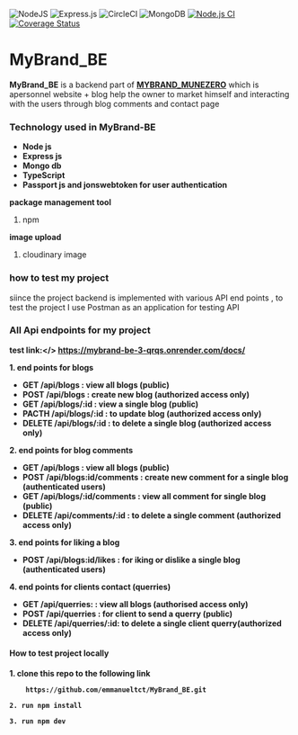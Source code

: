 ![NodeJS](https://img.shields.io/badge/node.js-6DA55F?style=for-the-badge&logo=node.js&logoColor=white) ![Express.js](https://img.shields.io/badge/express.js-%23404d59.svg?style=for-the-badge&logo=express&logoColor=%2361DAFB) ![CircleCI](https://img.shields.io/badge/circle%20ci-%23161616.svg?style=for-the-badge&logo=circleci&logoColor=white)
 ![MongoDB](https://img.shields.io/badge/MongoDB-%234ea94b.svg?style=for-the-badge&logo=mongodb&logoColor=white)   [![Node.js CI](https://github.com/emmanueltct/MyBrand_BE/actions/workflows/testing.yml/badge.svg)](https://github.com/emmanueltct/MyBrand_BE/actions/workflows/testing.yml) [![Coverage Status](https://coveralls.io/repos/github/emmanueltct/MyBrand_BE/badge.svg?branch=ft-be-mybrand)](https://coveralls.io/github/emmanueltct/MyBrand_BE?branch=ft-be-mybrand)




# MyBrand_BE

 <b>MyBrand_BE</b> is a backend part of <a href="https://github.com/emmanueltct/MYBRAND_MUNEZERO"> <b>MYBRAND_MUNEZERO</b></a> which is apersonnel website + blog help the owner to market himself and interacting with the users through blog comments and contact page

### Technology used in MyBrand-BE

<ul>
    <li><b>Node js</b></li>
    <li><b>Express js</b></li>
    <li><b>Mongo db</b></li>
    <li><b>TypeScript</b></li>
    <li><b>Passport js and jonswebtoken for user authentication</b></li>
</ul>
<b> package management tool</b>
    <ol><li>npm</l></ol>
<b> image upload </b>
    <ol><li>cloudinary image</l></ol>
   
### how to test my project
siince the project backend is implemented with various API end points , to test the project I use Postman as an application for testing API

### All Api endpoints for my project
 
 <b>test link:</> https://mybrand-be-3-qrqs.onrender.com/docs/

<b>1. end points for blogs</b>
<ul>
    <li><b>GET /api/blogs</b> : view all blogs (public)</li>
    <li><b>POST /api/blogs</b> : create new blog (authorized access only)</li>
    <li><b>GET /api/blogs/:id </b>: view a single blog (public)</li>
    <li><b>PACTH /api/blogs/:id </b>: to update blog (authorized access only)</li>
    <li><b>DELETE /api/blogs/:id </b> : to delete a single blog (authorized access only)</li>

</ul>

<b>2. end points for blog comments</b>
<ul>
    <li><b>GET /api/blogs</b> : view all blogs (public)</li>
    <li><b>POST /api/blogs:id/comments</b> : create new comment for a single blog (authenticated users)</li>
    <li><b>GET /api/blogs/:id/comments </b> : view all comment for single blog (public)</li>
    <li><b>DELETE /api/comments/:id </b> : to delete a single comment (authorized access only)</li>

</ul>

<b>3. end points for liking a blog</b>
   
<ul>
    <li><b>POST /api/blogs:id/likes</b> :  for iking or dislike a single blog (authenticated users)</li>
   
</ul>

<b>4. end points for clients contact (querries)</b>
<ul>
    <li><b>GET /api/querries:</b> : view all blogs (authorised access only)</li>
    <li><b>POST /api/querries</b> : for client to send a querry (public)</li>
    <li><b>DELETE /api/querries/:id</b>: to delete a single client querry(authorized access only)</li>

</ul>


<h4>How to test project locally</h4>
    1. clone this repo to the following link 

        https://github.com/emmanueltct/MyBrand_BE.git

    2. run npm install 

    3. run npm dev




